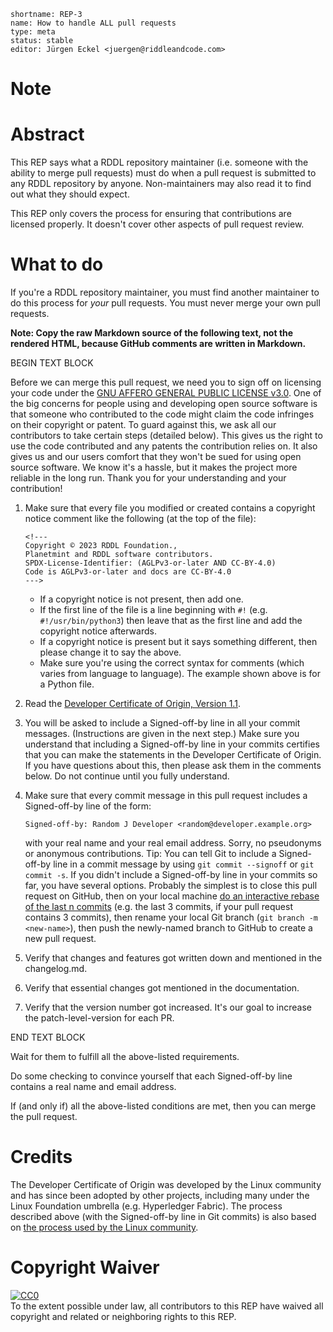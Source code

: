 ```
shortname: REP-3
name: How to handle ALL pull requests
type: meta
status: stable
editor: Jürgen Eckel <juergen@riddleandcode.com> 
```

# Note


# Abstract

This REP says what a RDDL repository maintainer (i.e. someone with the ability to merge pull requests) must do when a pull request is submitted to any RDDL repository by anyone. Non-maintainers may also read it to find out what they should expect.

This REP only covers the process for ensuring that contributions are licensed properly. It doesn't cover other aspects of pull request review.

# What to do

If you're a RDDL repository maintainer, you must find another maintainer to do this process for _your_ pull requests. You must never merge your own pull requests.

**Note: Copy the raw Markdown source of the following text, not the rendered HTML, because GitHub comments are written in Markdown.**

BEGIN TEXT BLOCK

Before we can merge this pull request, we need you to sign off on licensing your code under the [GNU AFFERO GENERAL PUBLIC LICENSE v3.0](https://www.gnu.org/licenses/agpl-3.0.en.html). One of the big concerns for people using and developing open source software is that someone who contributed to the code might claim the code infringes on their copyright or patent. To guard against this, we ask all our contributors to take certain steps (detailed below). This gives us the right to use the code contributed and any patents the contribution relies on. It also gives us and our users comfort that they won't be sued for using open source software. We know it's a hassle, but it makes the project more reliable in the long run. Thank you for your understanding and your contribution!

1. Make sure that every file you modified or created contains a copyright notice comment like the following (at the top of the file):

   ```text
   <!---
   Copyright © 2023 RDDL Foundation.,
   Planetmint and RDDL software contributors.
   SPDX-License-Identifier: (AGLPv3-or-later AND CC-BY-4.0)
   Code is AGLPv3-or-later and docs are CC-BY-4.0
   --->
   ```

   - If a copyright notice is not present, then add one.
   - If the first line of the file is a line beginning with `#!` (e.g. `#!/usr/bin/python3`) then leave that as the first line and add the copyright notice afterwards.
   - If a copyright notice is present but it says something different, then please change it to say the above.
   - Make sure you're using the correct syntax for comments (which varies from language to language). The example shown above is for a Python file.
1. Read the [Developer Certificate of Origin, Version 1.1](https://developercertificate.org/).
1. You will be asked to include a Signed-off-by line in all your commit messages. (Instructions are given in the next step.) Make sure you understand that including a Signed-off-by line in your commits certifies that you can make the statements in the Developer Certificate of Origin. If you have questions about this, then please ask them in the comments below. Do not continue until you fully understand.
1. Make sure that every commit message in this pull request includes a Signed-off-by line of the form:

   ```text
   Signed-off-by: Random J Developer <random@developer.example.org>
   ```

   with your real name and your real email address. Sorry, no pseudonyms or anonymous contributions. Tip: You can tell Git to include a Signed-off-by line in a commit message by using `git commit --signoff` or `git commit -s`. If you didn't include a Signed-off-by line in your commits so far, you have several options. Probably the simplest is to close this pull request on GitHub, then on your local machine [do an interactive rebase of the last n commits](https://help.github.com/en/articles/changing-a-commit-message) (e.g. the last 3 commits, if your pull request contains 3 commits), then rename your local Git branch (`git branch -m <new-name>`), then push the newly-named branch to GitHub to create a new pull request.
1. Verify that changes and features got written down and mentioned in the changelog.md.
1. Verify that essential changes got mentioned in the documentation.
1. Verify that the version number got increased. It's our goal to increase the patch-level-version for each PR.

END TEXT BLOCK

Wait for them to fulfill all the above-listed requirements.

Do some checking to convince yourself that each Signed-off-by line contains a real name and email address.

If (and only if) all the above-listed conditions are met, then you can merge the pull request.

# Credits

The Developer Certificate of Origin was developed by the Linux community and has since been adopted by other projects, including many under the Linux Foundation umbrella (e.g. Hyperledger Fabric). The process described above (with the Signed-off-by line in Git commits) is also based on [the process used by the Linux community](https://github.com/torvalds/linux/blob/master/Documentation/process/submitting-patches.rst#11-sign-your-work---the-developers-certificate-of-origin).

# Copyright Waiver

<p xmlns:dct="http://purl.org/dc/terms/">
  <a rel="license"
     href="http://creativecommons.org/publicdomain/zero/1.0/">
    <img src="http://i.creativecommons.org/p/zero/1.0/88x31.png" style="border-style: none;" alt="CC0" />
  </a>
  <br />
  To the extent possible under law, all contributors to this REP
  have waived all copyright and related or neighboring rights to this REP.
</p>